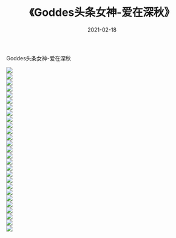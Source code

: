 ﻿---
layout: post
title:  《Goddes头条女神-爱在深秋》
date:   2021-02-18
img: http://img.660000.xyz/Sharelink/网络美图/2021/Goddes头条女神-爱在深秋/000.jpg
categories: [美女, 清纯, 唯美]
---

Goddes头条女神-爱在深秋

  ![](http://img.660000.xyz/Sharelink/网络美图/2021/Goddes头条女神-爱在深秋/001.jpg) <br> ![](http://img.660000.xyz/Sharelink/网络美图/2021/Goddes头条女神-爱在深秋/002.jpg) <br> ![](http://img.660000.xyz/Sharelink/网络美图/2021/Goddes头条女神-爱在深秋/003.jpg) <br> ![](http://img.660000.xyz/Sharelink/网络美图/2021/Goddes头条女神-爱在深秋/004.jpg) <br> ![](http://img.660000.xyz/Sharelink/网络美图/2021/Goddes头条女神-爱在深秋/005.jpg) <br> ![](http://img.660000.xyz/Sharelink/网络美图/2021/Goddes头条女神-爱在深秋/006.jpg) <br> ![](http://img.660000.xyz/Sharelink/网络美图/2021/Goddes头条女神-爱在深秋/007.jpg) <br> ![](http://img.660000.xyz/Sharelink/网络美图/2021/Goddes头条女神-爱在深秋/008.jpg) <br> ![](http://img.660000.xyz/Sharelink/网络美图/2021/Goddes头条女神-爱在深秋/009.jpg) <br> ![](http://img.660000.xyz/Sharelink/网络美图/2021/Goddes头条女神-爱在深秋/010.jpg) <br> ![](http://img.660000.xyz/Sharelink/网络美图/2021/Goddes头条女神-爱在深秋/011.jpg) <br> ![](http://img.660000.xyz/Sharelink/网络美图/2021/Goddes头条女神-爱在深秋/012.jpg) <br> ![](http://img.660000.xyz/Sharelink/网络美图/2021/Goddes头条女神-爱在深秋/013.jpg) <br> ![](http://img.660000.xyz/Sharelink/网络美图/2021/Goddes头条女神-爱在深秋/014.jpg) <br> ![](http://img.660000.xyz/Sharelink/网络美图/2021/Goddes头条女神-爱在深秋/015.jpg) <br> ![](http://img.660000.xyz/Sharelink/网络美图/2021/Goddes头条女神-爱在深秋/016.jpg) <br> ![](http://img.660000.xyz/Sharelink/网络美图/2021/Goddes头条女神-爱在深秋/017.jpg) <br> ![](http://img.660000.xyz/Sharelink/网络美图/2021/Goddes头条女神-爱在深秋/018.jpg) <br> ![](http://img.660000.xyz/Sharelink/网络美图/2021/Goddes头条女神-爱在深秋/019.jpg) <br> ![](http://img.660000.xyz/Sharelink/网络美图/2021/Goddes头条女神-爱在深秋/020.jpg) <br> ![](http://img.660000.xyz/Sharelink/网络美图/2021/Goddes头条女神-爱在深秋/021.jpg) <br> ![](http://img.660000.xyz/Sharelink/网络美图/2021/Goddes头条女神-爱在深秋/022.jpg) <br> ![](http://img.660000.xyz/Sharelink/网络美图/2021/Goddes头条女神-爱在深秋/023.jpg) <br> ![](http://img.660000.xyz/Sharelink/网络美图/2021/Goddes头条女神-爱在深秋/024.jpg) <br> ![](http://img.660000.xyz/Sharelink/网络美图/2021/Goddes头条女神-爱在深秋/025.jpg) <br> ![](http://img.660000.xyz/Sharelink/网络美图/2021/Goddes头条女神-爱在深秋/026.jpg) <br> ![](http://img.660000.xyz/Sharelink/网络美图/2021/Goddes头条女神-爱在深秋/027.jpg) <br>